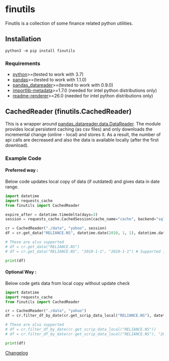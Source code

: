 # finutils
Finutils is a collection of some finance related python utilities.

## Installation
```python3 -m pip install finutils```

### Requirements
* [python](https://www.python.org/)>=(tested to work with 3.7)
* [pandas](https://pandas.pydata.org/)>=(tested to work with 1.1.0)
* [pandas_datareader](https://pandas-datareader.readthedocs.io/en/latest/)>=(tested to work with 0.9.0)
* [importlib-metadata](https://importlib-metadata.readthedocs.io/en/latest/)>=1.7.0 (needed for intel python distributions only)
* [readme-renderer](https://github.com/pypa/readme_renderer)>=26.0 (needed for intel python distributions only)

## CachedReader (finutils.CachedReader)
This is a wrapper around [pandas_datareader.data.DataReader](https://pandas-datareader.readthedocs.io/en/latest/remote_data.html).
The module provides local persistent caching (as csv files) and only downloads the incremental change (online - local) and stores it.
As a result, the number of api calls are decreased and also the data is available locally (after the first download).

### Example Code

#### Preferred way :
Below code updates local copy of data (if outdated) and gives data in date range.

```py
import datetime
import requests_cache
from finutils import CachedReader

expire_after = datetime.timedelta(days=3)
session = requests_cache.CachedSession(cache_name="cache", backend="sqlite", expire_after=expire_after)

cr = CachedReader("./data", "yahoo", session)
df = cr.get_data("RELIANCE.NS", datetime.date(2010, 1, 1), datetime.date(2020, 1, 1))

# These are also supported
# df = cr.get_data("RELIANCE.NS")
# df = cr.get_data("RELIANCE.NS", "2010-1-1", "2020-1-1") # Supported in 0.0.3

print(df)
```

#### Optional Way :
Below code gets data from local copy without update check
```py
import datetime
import requests_cache
from finutils import CachedReader

cr = CachedReader("./data", "yahoo")
df = cr.filter_df_by_date(cr.get_scrip_data_local("RELIANCE.NS"), datetime.date(2010, 1, 1), datetime.date(2020, 1, 1))

# These are also supported
# df = cr.filter_df_by_date(cr.get_scrip_data_local("RELIANCE.NS"))
# df = cr.filter_df_by_date(cr.get_scrip_data_local("RELIANCE.NS"), "2010-1-1", "2020-1-1") # Supported in 0.0.3

print(df)
```

[Changelog](https://github.com/blmhemu/finutils/blob/master/CHANGELOG.md)
